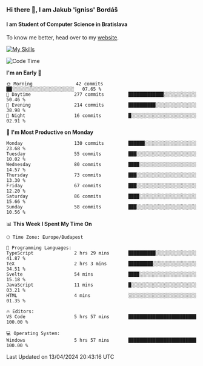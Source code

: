 ### Hi there 👋, I am Jakub 'igniss' Bordáš

#### I am Student of Computer Science in Bratislava
To know me better, head over to my [website](https://bordas.sk).

[![My Skills](https://skillicons.dev/icons?i=js,html,css,figma,svelte,java,kotlin,python,postgresql,typescript,nest,nodejs)](https://bordas.sk)


<!--START_SECTION:waka-->
![Code Time](http://img.shields.io/badge/Code%20Time-1%2C466%20hrs%204%20mins-blue)

**I'm an Early 🐤** 

```text
🌞 Morning                42 commits          ██░░░░░░░░░░░░░░░░░░░░░░░   07.65 % 
🌆 Daytime                277 commits         █████████████░░░░░░░░░░░░   50.46 % 
🌃 Evening                214 commits         ██████████░░░░░░░░░░░░░░░   38.98 % 
🌙 Night                  16 commits          █░░░░░░░░░░░░░░░░░░░░░░░░   02.91 % 
```
📅 **I'm Most Productive on Monday** 

```text
Monday                   130 commits         ██████░░░░░░░░░░░░░░░░░░░   23.68 % 
Tuesday                  55 commits          ███░░░░░░░░░░░░░░░░░░░░░░   10.02 % 
Wednesday                80 commits          ████░░░░░░░░░░░░░░░░░░░░░   14.57 % 
Thursday                 73 commits          ███░░░░░░░░░░░░░░░░░░░░░░   13.30 % 
Friday                   67 commits          ███░░░░░░░░░░░░░░░░░░░░░░   12.20 % 
Saturday                 86 commits          ████░░░░░░░░░░░░░░░░░░░░░   15.66 % 
Sunday                   58 commits          ███░░░░░░░░░░░░░░░░░░░░░░   10.56 % 
```


📊 **This Week I Spent My Time On** 

```text
🕑︎ Time Zone: Europe/Budapest

💬 Programming Languages: 
TypeScript               2 hrs 29 mins       ██████████░░░░░░░░░░░░░░░   41.87 % 
TeX                      2 hrs 3 mins        █████████░░░░░░░░░░░░░░░░   34.51 % 
Svelte                   54 mins             ████░░░░░░░░░░░░░░░░░░░░░   15.18 % 
JavaScript               11 mins             █░░░░░░░░░░░░░░░░░░░░░░░░   03.21 % 
HTML                     4 mins              ░░░░░░░░░░░░░░░░░░░░░░░░░   01.35 % 

🔥 Editors: 
VS Code                  5 hrs 57 mins       █████████████████████████   100.00 % 

💻 Operating System: 
Windows                  5 hrs 57 mins       █████████████████████████   100.00 % 
```


 Last Updated on 13/04/2024 20:43:16 UTC
<!--END_SECTION:waka-->
